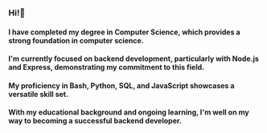 ### Hi!👋
#### I have completed my degree in Computer Science, which provides a strong foundation in computer science.
#### I'm currently focused on backend development, particularly with Node.js and Express, demonstrating my commitment to this field.
#### My proficiency in Bash, Python, SQL, and JavaScript showcases a versatile skill set.
#### With my educational background and ongoing learning, I'm well on my way to becoming a successful backend developer.

<!--
**luisjauregui1/luisjauregui1** is a ✨ _special_ ✨ repository because its `README.md` (this file) appears on your GitHub profile.

Here are some ideas to get you started:

- 🔭 I’m currently working on ...
- 🌱 I’m currently learning ...
- 👯 I’m looking to collaborate on ...
- 🤔 I’m looking for help with ...
- 💬 Ask me about ...
- 📫 How to reach me: ...
- 😄 Pronouns: ...
- ⚡ Fun fact: ...
-->
